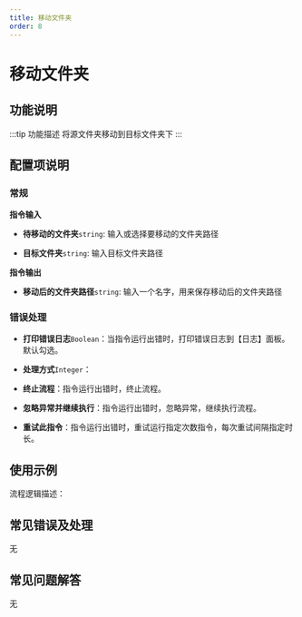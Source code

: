 ```yaml
---
title: 移动文件夹
order: 8
---
```


# 移动文件夹

## 功能说明

:::tip 功能描述
将源文件夹移动到目标文件夹下
:::

## 配置项说明

### 常规

**指令输入**

- **待移动的文件夹**`string`: 输入或选择要移动的文件夹路径

- **目标文件夹**`string`: 输入目标文件夹路径


**指令输出**

- **移动后的文件夹路径**`string`: 输入一个名字，用来保存移动后的文件夹路径

### 错误处理

- **打印错误日志**`Boolean`：当指令运行出错时，打印错误日志到【日志】面板。默认勾选。

- **处理方式**`Integer`：

 - **终止流程**：指令运行出错时，终止流程。

 - **忽略异常并继续执行**：指令运行出错时，忽略异常，继续执行流程。

 - **重试此指令**：指令运行出错时，重试运行指定次数指令，每次重试间隔指定时长。

## 使用示例

流程逻辑描述：

## 常见错误及处理

无

## 常见问题解答

无


